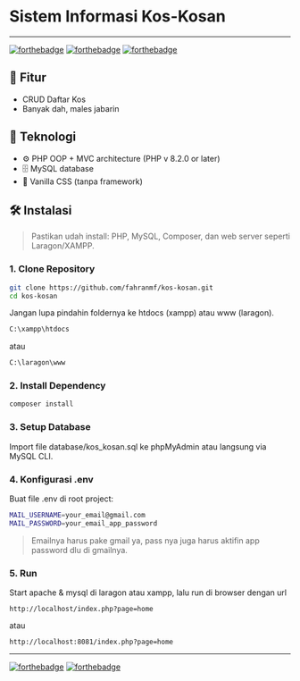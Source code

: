# Sistem Informasi Kos-Kosan
---
[![forthebadge](https://forthebadge.com/images/badges/made-with-php.svg)](https://forthebadge.com) [![forthebadge](https://forthebadge.com/images/badges/uses-css.svg)](https://forthebadge.com) [![forthebadge](https://forthebadge.com/images/badges/uses-js.svg)](https://forthebadge.com)

## 🌟 Fitur 
- CRUD Daftar Kos
- Banyak dah, males jabarin 
## 🧰 Teknologi
- ⚙️ PHP OOP + MVC architecture (PHP v 8.2.0 or later)
- 🗄️ MySQL database
- 🎨 Vanilla CSS (tanpa framework)

## 🛠️ Instalasi



> Pastikan udah install: PHP, MySQL, Composer, dan web server seperti Laragon/XAMPP.

### 1. Clone Repository

```sh
git clone https://github.com/fahranmf/kos-kosan.git
cd kos-kosan
``` 
Jangan lupa pindahin foldernya ke htdocs (xampp) atau www (laragon).
```sh
C:\xampp\htdocs
```

atau
```sh
C:\laragon\www
```

### 2. Install Dependency 
```sh
composer install
```

### 3. Setup Database
Import file database/kos_kosan.sql ke phpMyAdmin atau langsung via MySQL CLI.

### 4. Konfigurasi .env
Buat file .env di root project:
```sh
MAIL_USERNAME=your_email@gmail.com
MAIL_PASSWORD=your_email_app_password
```
> Emailnya harus pake gmail ya, pass nya juga harus aktifin app password dlu di gmailnya.

### 5. Run
Start apache & mysql di laragon atau xampp, lalu run di browser dengan url
```
http://localhost/index.php?page=home 
```
atau
```
http://localhost:8081/index.php?page=home
```


---
[![forthebadge](https://forthebadge.com/images/badges/it-works-dont-ask-me-how.svg)](https://forthebadge.com) [![forthebadge](https://forthebadge.com/images/badges/license-mit.svg)](https://forthebadge.com)
